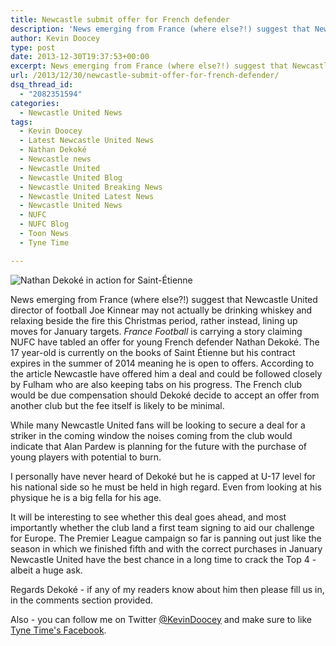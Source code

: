 ```yaml
---
title: Newcastle submit offer for French defender
description: 'News emerging from France (where else?!) suggest that Newcastle United director of football Joe Kinnear may not actually be drinking whiskey and relaxing..'
author: Kevin Doocey
type: post
date: 2013-12-30T19:37:53+00:00
excerpt: News emerging from France (where else?!) suggest that Newcastle United director of football Joe Kinnear may not actually be drinking whiskey and relaxing beside the fire..
url: /2013/12/30/newcastle-submit-offer-for-french-defender/
dsq_thread_id:
  - "2082351594"
categories:
  - Newcastle United News
tags:
  - Kevin Doocey
  - Latest Newcastle United News
  - Nathan Dekoké
  - Newcastle news
  - Newcastle United
  - Newcastle United Blog
  - Newcastle United Breaking News
  - Newcastle United Latest News
  - Newcastle United News
  - NUFC
  - NUFC Blog
  - Toon News
  - Tyne Time

---
```

![Nathan Dekoké in action for Saint-Étienne](https://www.tynetime.com/wp-content/uploads/2013/12/Nathan-Dekoke.jpg "Dekoké - Newcastle want land young defender in January transfer window")

News emerging from France (where else?!) suggest that Newcastle United director of football Joe Kinnear may not actually be drinking whiskey and relaxing beside the fire this Christmas period, rather instead, lining up moves for January targets. _France Football_ is carrying a story claiming NUFC have tabled an offer for young French defender Nathan Dekoké. The 17 year-old is currently on the books of Saint Étienne but his contract expires in the summer of 2014 meaning he is open to offers. According to the article Newcastle have offered him a deal and could be followed closely by Fulham who are also keeping tabs on his progress. The French club would be due compensation should Dekoké decide to accept an  offer from another club but the fee itself is likely to be minimal.

While many Newcastle United fans will be looking to secure a deal for a striker in the coming window the noises coming from the club would indicate that Alan Pardew is planning for the future with the purchase of young players with potential to burn.

I personally have never heard of Dekoké but he is capped at U-17 level for his national side so he must be held in high regard. Even from looking at his physique he is a big fella for his age.

It will be interesting to see whether this deal goes ahead, and most importantly whether the club land a first team signing to aid our challenge for Europe. The Premier League campaign so far is panning out just like the season in which we finished fifth and with the correct purchases in January Newcastle United have the best chance in a long time to crack the Top 4 - albeit a huge ask.

Regards Dekoké - if any of my readers know about him then please fill us in, in the comments section provided.

Also - you can follow me on Twitter [@KevinDoocey][1] and make sure to like [Tyne Time's Facebook][2].

 [1]: https://twitter.com/kevindoocey
 [2]: http://www.facebook.com/tynetime
